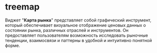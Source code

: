 # treemap

Виджет "**Карта рынка**" представляет собой графический инструмент, который обеспечивает визуальное отображение ценовых данных о состоянии рынка, различных отраслей и инструментов. Он предоставляет пользователям возможность исследовать рыночные тенденции, взаимосвязи и паттерны в удобной и интуитивно понятной форме.

